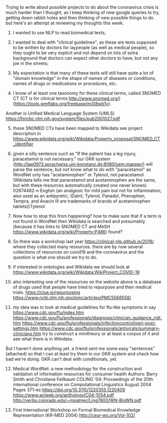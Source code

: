 Trying to write about possible projects to do about the coronavirus crisis is much harder than I thought, 
as I keep thinking of new google queries to try, getting down rabbit holes and then thinking of new possible things to do.
but here's an attempt at reviewing my thoughts this week.

1. I wanted to use NLP to read biomedical texts;

2. I wanted to deal with "clinical guidelines", as these are texts supposed to be written by doctors for laypeople 
(as well as medical people), so they ought to be very explicit and not depend on lots of extra background that doctors 
can expect other doctors to have, but not any joe in the streets;

3. My expectation is that many of these texts will still have quite a lot of "domain knowledge" in the shape of names of diseases 
or conditions, names of drugs or medications or procedures, etc.

4. I know of at least one taxonomy for these clinical terms, called SNOMED CT (CT is for clinical terms http://www.snomed.org/) 
(https://tools.wmflabs.org/freebase/m/08wb1y). 

Another is Unified Medical Language System (UMLS) https://lhncbc.nlm.nih.gov/system/files/pub2001027.pdf

5. these SNOMED CTs have been mapped to Wikidata see project description in 
https://www.wikidata.org/wiki/Wikidata:Property_proposal/SNOMED_CT_identifier

6. given a silly sentence such as "If the patient has a leg injury, paracetamol is not necessary." our GKR system 
(http://lap0973.sprachwiss.uni-konstanz.de:8080/sem.mapper/) will parse the sentence, but not know what to do with "paracetamol" as 
WordNet only has "acetaminophen" or  Tylenol, not paracetamol 
(Wikidata tells me that paracetamol and acetaminophen are the same, but with these resources automatically created one never knows)
02674482-n English (an analgesic for mild pain but not for inflammation; also used as an antipyretic; (Datril, Tylenol, Panadol, Phenaphen, 
Tempra, and Anacin III are trademarks of brands of acetaminophen tablets))Tylenol 

7. Now how to stop this from happening? how to make sure that if a term is not found in WordNet then Wikidata is searched and 
presumably (because it has links to SNOMED CT and MeSH https://www.wikidata.org/wiki/Property:P486) found?

8. So there was a workshop last year https://clinical-nlp.github.io/2019/ where they collected many resources.
there are by now several collections of resources on covid19 and the coronavirus and the question is what  one should we try to do.

9. if interested in ontologies and Wikidata we should look at https://www.wikidata.org/wiki/Wikidata:WikiProject_COVID-19

10. also interesting one of the resources on the website above is a database of drugs used that people have tried to repurpose and 
their medical trials.
https://clue.io/repurposing
https://www.ncbi.nlm.nih.gov/pmc/articles/PMC5568558/

11. my idea was to look at medical guidelines for flu-like symptoms in say
https://www.cdc.gov/flu/index.htm
https://www.cdc.gov/flu/professionals/diagnosis/clinician_guidance_ridt.htm
https://www.cdc.gov/flu/professionals/infectioncontrol/peri-post-settings.htm
https://www.cdc.gov/flu/professionals/antivirals/summary-clinicians.htm
try to construct a minitheory or at least a corpus of it and see what there is in Wikidata.

But I haven't done anything yet. a friend sent me some easy "sentences" (attached) so that I can at least try them in our GKR system
and check how bad we're doing. GKR can't deal with conditionals, yet.

12. Medical WordNet: a new methodology for the construction and validation of information resources for consumer health
Authors: Barry  Smith and Christiane  Fellbaum 
COLING '04: Proceedings of the 20th international conference on Computational Linguistics August 2004 Pages 371–es https://doi.org/10.3115/1220355.1220409
https://www.aclweb.org/anthology/C04-1054.pdf
http://verbs.colorado.edu/~mpalmer/Ling7800/WN-BioWN.pdf

13. First International Workshop on Formal Biomedical Knowledge Representation (KR-MED 2004)
http://ceur-ws.org/Vol-102/
